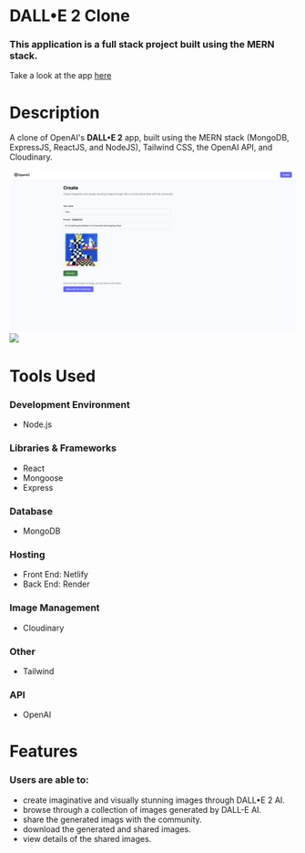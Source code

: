 # DALL•E  2 Clone

### This application is a full stack project built using the **MERN** stack.

Take a look at the app [here](https://incomparable-toffee-e81398.netlify.app)

# Description
 A clone of OpenAI's **DALL•E 2** app, built using the MERN stack (MongoDB, ExpressJS, ReactJS, and NodeJS), Tailwind CSS, the OpenAI API, and Cloudinary.

<kbd>
<img src="readme_images/img1.png"/>
</kbd>

<kbd>
<img src="readme_images/img2.png"/>
</kbd>


# Tools Used

### Development Environment
* Node.js

### Libraries & Frameworks
* React 
* Mongoose
* Express 

### Database
* MongoDB

### Hosting
* Front End: Netlify
* Back End: Render

### Image Management
* Cloudinary

### Other
* Tailwind

### API
* OpenAI

# Features

### Users are able to:

* create imaginative and visually stunning images through DALL•E 2 AI.
* browse through a collection of images generated by DALL-E AI.
* share the generated imags with the community.
* download the generated and shared images.
* view details of the shared images. 

